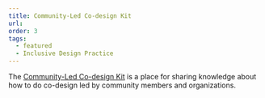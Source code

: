 ```yaml
---
title: Community-Led Co-design Kit
url:
order: 3
tags:
  - featured
  - Inclusive Design Practice
---
```

The [Community-Led Co-design Kit](https://co-design.inclusivedesign.ca/) is a place for sharing knowledge about how to do co-design led by community members and organizations.
